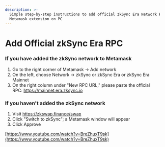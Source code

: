 ```yaml
---
description: >-
  Simple step-by-step instructions to add official zkSync Era Network RPC for
  Metamask extension on PC
---
```


# Add Official zkSync Era RPC

### If you have added the zkSync network to Metamask

1. Go to the right corner of Metamask -> Add network
2. On the left, choose Network -> zkSync or zkSync Era or zkSync Era Mainnet
3. On the right column under "New RPC URL," please paste the official RPC: https://mainnet.era.zksync.io

### If you haven't added the zkSync network

1. Visit https://zkswap.finance/swap
2. Click "Switch to zkSync"; a Metamask window will appear
3. Click Approve

[https://www.youtube.com/watch?v=BreZhuxT9sk](https://www.youtube.com/watch?v=BreZhuxT9sk)
